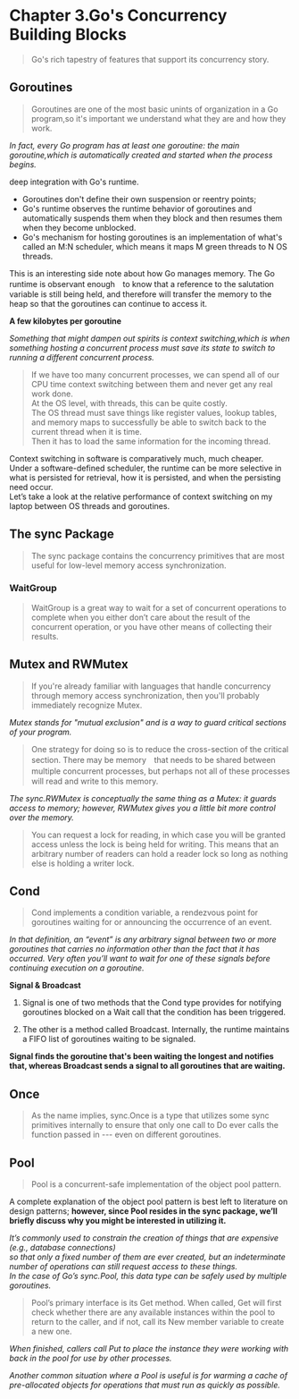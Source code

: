 # Chapter 3.Go's Concurrency Building Blocks
>Go's rich tapestry of features that support its concurrency story.

## Goroutines
> Goroutines are one of the most basic unints of organization in a Go program,so it's important 
we understand what they are and how they work.

*In fact, every Go program has at least one goroutine: the main goroutine,which is automatically created and
started when the process begins.*

deep integration with Go's runtime.

- Goroutines don't define their own suspension or reentry points;
- Go's runtime observes the runtime behavior of goroutines and automatically suspends them when they block 
and then resumes them when they become unblocked.
- Go's mechanism for hosting goroutines is an implementation of what's called an M:N scheduler, which means it maps
M green threads to N OS threads.

This is an interesting side note about how Go manages memory. 
The Go runtime is observant enough　to know that a reference to the salutation variable is still being held,
 and therefore will transfer the memory to the heap so that the goroutines can continue to access it.
 
 **A few kilobytes per goroutine**
 
*Something that might dampen out spirits is context switching,which is when something hosting a concurrent process must save its state to switch to running a different concurrent process.*
>If we have too many concurrent processes, we can spend all of our CPU time context switching between them and never get any real work done.<br>
At the OS level, with threads, this can be quite costly. <br>
The OS thread must save things like register values, lookup tables, and memory maps to successfully be able to switch back to the current thread when it is time.<br>
Then it has to load the same information for the incoming thread.

Context switching in software is comparatively much, much cheaper.<br>
Under a software-defined scheduler, the runtime can be more selective in what is persisted for retrieval, how it is persisted, and when the persisting need occur.<br>
Let’s take a look at the relative performance of context switching on my laptop between OS threads and goroutines.

## The sync Package
>The sync package contains the concurrency primitives that are most useful for low-level memory access synchronization.

### WaitGroup
>WaitGroup is a great way to wait for a set of concurrent operations to complete when you either
 don’t care about the result of the concurrent operation, or you have other means of collecting their results.
 
## Mutex and RWMutex
> If you're already familiar with languages that handle concurrency through memory access synchronization,
then you'll probably immediately recognize Mutex.

*Mutex stands for "mutual exclusion" and is a way to guard critical sections of your program.*

>One strategy for doing so is to reduce the cross-section of the critical section. 
There may be memory　that needs to be shared between multiple concurrent processes, 
but perhaps not all of these processes　will read and write to this memory.

*The sync.RWMutex is conceptually the same thing as a Mutex: it guards access to memory; 
however, RWMutex gives you a little bit more control over the memory.*
>You can request a lock for reading, in which case you will be granted access unless the lock is being held for writing.
This means that an arbitrary number of readers can hold a reader lock so long as nothing else is holding a writer lock.

## Cond
>Cond implements a condition variable, a rendezvous point for goroutines waiting for or announcing the occurrence of an event.

*In that definition, an “event” is any arbitrary signal between two or more goroutines that carries no
 information other than the fact that it has occurred. Very often you’ll want to wait for one of these
 signals before continuing execution on a goroutine.*
 
 **Signal & Broadcast**
1. Signal is one of two methods that the Cond type provides for notifying goroutines blocked on a Wait call 
that the condition has been triggered.

2. The other is a method called Broadcast. 
Internally, the runtime maintains a FIFO list of goroutines waiting to be signaled.

**Signal finds the goroutine that's been waiting the longest and notifies that, whereas Broadcast sends 
a signal to all goroutines that are waiting.**

## Once
> As the name implies, sync.Once is a type that utilizes some sync primitives internally to ensure that
only one call to Do ever calls the function passed in --- even on different goroutines.

## Pool
>Pool is a concurrent-safe implementation of the object pool pattern.

A complete explanation of the object pool pattern is best left to literature on design patterns;
**however, since Pool resides in the sync package, we’ll briefly discuss why you might be interested in utilizing it.**

*It’s commonly used to constrain the creation of things that are expensive (e.g., database connections)<br>
so that only a fixed number of them are ever created, but an indeterminate number of operations can still request access to these things.<br>
In the case of Go’s sync.Pool, this data type can be safely used by multiple goroutines.*
 
>Pool’s primary interface is its Get method. 
When called, Get will first check whether there are any available instances within the pool to return to the caller,
and if not, call its New member variable to create a new one.

*When finished, callers call Put to place the instance they were working with back in the pool for use by other processes.*

*Another common situation where a Pool is useful is for warming a cache of pre-allocated objects for 
operations that must run as quickly as possible.*